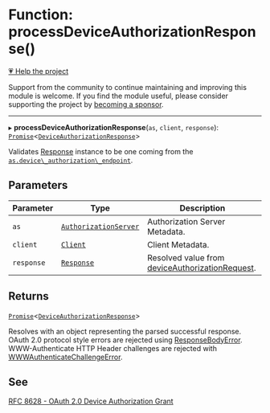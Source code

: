 # Function: processDeviceAuthorizationResponse()

[💗 Help the project](https://github.com/sponsors/panva)

Support from the community to continue maintaining and improving this module is welcome. If you find the module useful, please consider supporting the project by [becoming a sponsor](https://github.com/sponsors/panva).

***

▸ **processDeviceAuthorizationResponse**(`as`, `client`, `response`): [`Promise`](https://developer.mozilla.org/docs/Web/JavaScript/Reference/Global_Objects/Promise)\<[`DeviceAuthorizationResponse`](../interfaces/DeviceAuthorizationResponse.md)\>

Validates [Response](https://developer.mozilla.org/docs/Web/API/Response) instance to be one coming from the
[`as.device\_authorization\_endpoint`](../interfaces/AuthorizationServer.md#device_authorization_endpoint).

## Parameters

| Parameter | Type | Description |
| ------ | ------ | ------ |
| `as` | [`AuthorizationServer`](../interfaces/AuthorizationServer.md) | Authorization Server Metadata. |
| `client` | [`Client`](../interfaces/Client.md) | Client Metadata. |
| `response` | [`Response`](https://developer.mozilla.org/docs/Web/API/Response) | Resolved value from [deviceAuthorizationRequest](deviceAuthorizationRequest.md). |

## Returns

[`Promise`](https://developer.mozilla.org/docs/Web/JavaScript/Reference/Global_Objects/Promise)\<[`DeviceAuthorizationResponse`](../interfaces/DeviceAuthorizationResponse.md)\>

Resolves with an object representing the parsed successful response. OAuth 2.0 protocol
  style errors are rejected using [ResponseBodyError](../classes/ResponseBodyError.md). WWW-Authenticate HTTP Header
  challenges are rejected with [WWWAuthenticateChallengeError](../classes/WWWAuthenticateChallengeError.md).

## See

[RFC 8628 - OAuth 2.0 Device Authorization Grant](https://www.rfc-editor.org/rfc/rfc8628.html#section-3.1)
